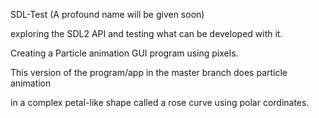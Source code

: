 
SDL-Test (A profound name will be given soon)

exploring the SDL2 API and testing what can be developed with it.

Creating a Particle animation GUI program using pixels.

This version of the program/app in the master branch does particle animation

in a complex petal-like shape called a rose curve using polar cordinates.
